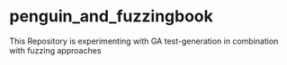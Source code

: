 # penguin_and_fuzzingbook
This Repository is experimenting with GA test-generation in combination with fuzzing approaches

